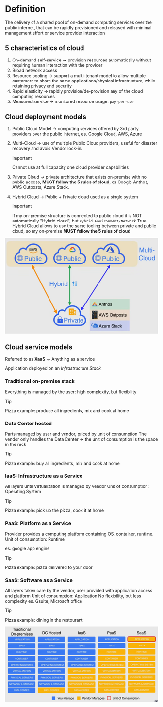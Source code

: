 # Definition

The delivery of a shared pool of on-demand computing services over the public internet, that can be rapidly provisioned and released with minimal management effort or service provider interaction

## 5 characteristics of cloud

1. On-demand self-service -> provision resources automatically without requiring human interaction with the provider
2. Broad network access
3. Resource pooling -> support a multi-tenant model to allow multiple customers to share the same applications/physical infrastructure, while retaining privacy and security
4. Rapid elasticity -> rapidly provision/de-provision any of the cloud computing resources
5. Measured service -> monitored resource usage: `pay-per-use`

## Cloud deployment models

1. Public Cloud Model -> computing services offered by 3rd party providers over the public internet, es. Google Cloud, AWS, Azure
2. Multi-Cloud -> use of multiple Public Cloud providers, useful for disaster recovery and avoid Vendor lock-in. 
    > [!IMPORTANT]
    > Cannot use at full capacity one cloud provider capabilities

3. Private Cloud -> private architecture that exists on-premise with no public access, **MUST follow the 5 rules of cloud**, es Google Anthos, AWS Outposts, Azure Stack.
4. Hybrid Cloud -> Public + Private cloud used as a single system
    > [!IMPORTANT]
    > If my on-premise structure is connected to public cloud it is NOT automatically "Hybrid cloud", but `Hybrid Environment/Network`
    > True Hybrid Cloud allows to use the same tooling between private and public cloud, so my on-premise **MUST follow the 5 rules of cloud**

![alt text](hybrid-cloud.png)

## Cloud service models

Referred to as **XaaS** -> Anything as a service

Application deployed on an *Infrastructure Stack*

### Traditional on-premise stack

Everything is managed by the user: high complexity, but flexibility

> [!TIP]
> Pizza example: produce all ingredients, mix and cook at home

### Data Center hosted

Parts managed by user and vendor, priced by unit of consumption
The vendor only handles the Data Center -> the unit of consumption is the space in the rack
> [!TIP]
> Pizza example: buy all ingredients, mix and cook  at home

### IaaS: Infrastructure as a Service

All layers until Virtualization is managed by vendor
Unit of consumption: Operating System
> [!TIP]
> Pizza example: pick up the pizza, cook it at home

### PaaS: Platform as a Service

Provider provides a computing platform containing OS, container, runtime.
Unit of consumption: Runtime

es. google app engine
> [!TIP]
> Pizza example: pizza delivered to your door

### SaaS: Software as a Service

All layers taken care by the vendor, user provided with application access and platform
Unit of consumption: Application
No flexibility, but less complexity
es. Gsuite, Microsoft office

> [!TIP]
> Pizza example: dining in the restourant

![alt text](cs-models.png)
